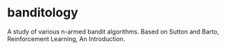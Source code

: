 banditology
===========

A study of various n-armed bandit algorithms. Based on Sutton and Barto, Reinforcement Learning, An Introduction.